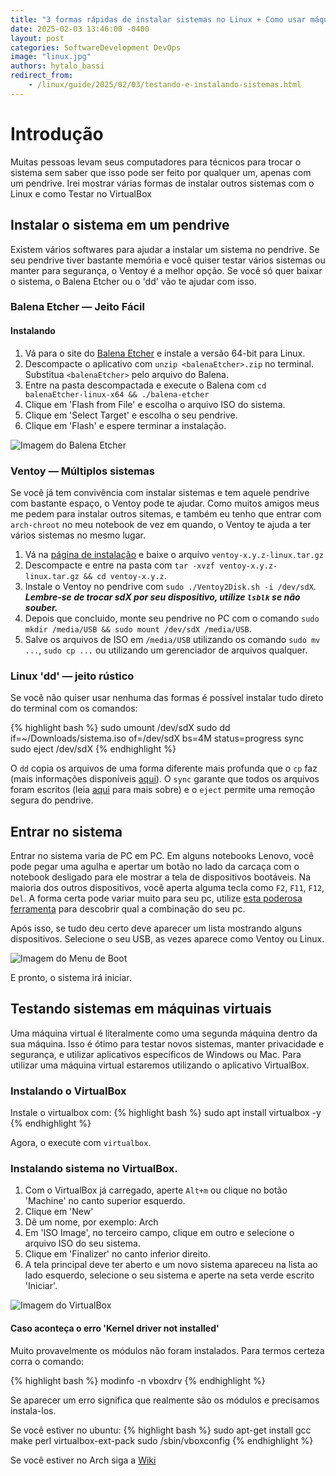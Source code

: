 ```yaml
---
title: "3 formas rápidas de instalar sistemas no Linux + Como usar máquinas virtuais"
date: 2025-02-03 13:46:00 -0400
layout: post
categories: SoftwareDevelopment DevOps
image: "linux.jpg"
authors: hytalo_bassi
redirect_from:
    - /linux/guide/2025/02/03/testando-e-instalando-sistemas.html
---
```


# Introdução

Muitas pessoas levam seus computadores para técnicos para trocar o sistema sem saber que isso pode ser feito por qualquer um, apenas com um pendrive. Irei mostrar várias formas de instalar outros sistemas com o Linux e como Testar no VirtualBox

## Instalar o sistema em um pendrive

Existem vários softwares para ajudar a instalar um sistema no pendrive. Se seu pendrive tiver bastante memória e você quiser testar vários sistemas ou manter para segurança, o Ventoy é a melhor opção. Se você só quer baixar o sistema, o Balena Etcher ou o 'dd' vão te ajudar com isso.

### Balena Etcher — Jeito Fácil

#### Instalando

1. Vá para o site do [Balena Etcher](https://etcher.balena.io/#download-etcher) e instale a versão 64-bit para Linux.
2. Descompacte o aplicativo com `unzip <balenaEtcher>.zip` no terminal. Substitua `<balenaEtcher>` pelo arquivo do Balena.
3. Entre na pasta descompactada e execute o Balena com `cd balenaEtcher-linux-x64 && ./balena-etcher`
4. Clique em 'Flash from File' e escolha o arquivo ISO do sistema.
5. Clique em 'Select Target' e escolha o seu pendrive.
6. Clique em 'Flash' e espere terminar a instalação.

![Imagem do Balena Etcher](https://b1501109.smushcdn.com/1501109/wp-content/uploads/sites/7/2023/02/Balena-Etcher.png?lossy=1&strip=1&webp=1)

### Ventoy — Múltiplos sistemas

Se você já tem convivência com instalar sistemas e tem aquele pendrive com bastante espaço, o Ventoy pode te ajudar. Como muitos amigos meus me pedem para instalar outros sitemas, e também eu tenho que entrar com `arch-chroot` no meu notebook de vez em quando, o Ventoy te ajuda a ter vários sistemas no mesmo lugar.

1. Vá na [página de instalação](https://github.com/ventoy/Ventoy/releases) e baixe o arquivo `ventoy-x.y.z-linux.tar.gz`
2. Descompacte e entre na pasta com `tar -xvzf ventoy-x.y.z-linux.tar.gz && cd ventoy-x.y.z`.
3. Instale o Ventoy no pendrive com `sudo ./Ventoy2Disk.sh -i /dev/sdX`. ***Lembre-se de trocar sdX por seu dispositivo, utilize `lsblk` se não souber.***
4. Depois que concluido, monte seu pendrive no PC com o comando `sudo mkdir /media/USB && sudo mount /dev/sdX /media/USB`.
5. Salve os arquivos de ISO em `/media/USB` utilizando os comando `sudo mv ...`, `sudo cp ...` ou utilizando um gerenciador de arquivos qualquer.

### Linux 'dd' — jeito rústico

Se você não quiser usar nenhuma das formas é possível instalar tudo direto do terminal com os comandos:

{% highlight bash %}
sudo umount /dev/sdX
sudo dd if=~/Downloads/sistema.iso of=/dev/sdX bs=4M status=progress
sync
sudo eject /dev/sdX
{% endhighlight %}

O `dd` copia os arquivos de uma forma diferente mais profunda que o `cp` faz (mais informações disponíveis [aqui](https://en.wikipedia.org/wiki/Dd_(Unix))). O `sync` garante que todos os arquivos foram escritos (leia [aqui](https://unix.stackexchange.com/questions/706359/when-and-why-should-i-sync-a-file-in-linux) para mais sobre) e o `eject` permite uma remoção segura do pendrive.


## <a name="bootloader"></a>Entrar no sistema

Entrar no sistema varia de PC em PC. Em alguns notebooks Lenovo, você pode pegar uma agulha e apertar um botão no lado da carcaça com o notebook desligado para ele mostrar a tela de dispositivos bootáveis. Na maioria dos outros dispositivos, você aperta alguma tecla como `F2`, `F11`, `F12`, `Del`. A forma certa pode variar muito para seu pc, utilize [esta poderosa ferramenta](https://www.google.com/search?q=Como+entrar+no+boot+do+computador+%3Cmeu+computador+da+nasa%3E) para descobrir qual a combinação do seu pc.

Após isso, se tudo deu certo deve aparecer um lista mostrando alguns dispositivos. Selecione o seu USB, as vezes aparece como Ventoy ou Linux.

![Imagem do Menu de Boot](https://4ddig.tenorshare.com/br/images/win-data-recovery/15-toshiba-boot-menu.jpg?w=596&h=320)


E pronto, o sistema irá iniciar.

## Testando sistemas em máquinas virtuais

Uma máquina virtual é literalmente como uma segunda máquina dentro da sua máquina. Isso é ótimo para testar novos sistemas, manter privacidade e segurança, e utilizar aplicativos específicos de Windows ou Mac. Para utilizar uma máquina virtual estaremos utilizando o aplicativo VirtualBox.

### Instalando o VirtualBox

Instale o virtualbox com:
{% highlight bash %}
sudo apt install virtualbox -y
{% endhighlight %}

Agora, o execute com `virtualbox`.

### Instalando sistema no VirtualBox.

1. Com o VirtualBox já carregado, aperte `Alt+m` ou clique no botão 'Machine' no canto superior esquerdo.
2. Clique em 'New'
3. Dê um nome, por exemplo: Arch
4. Em 'ISO Image', no terceiro campo, clique em outro e selecione o arquivo ISO do seu sistema.
5. Clique em 'Finalizer' no canto inferior direito.
6. A tela principal deve ter aberto e um novo sistema apareceu na lista ao lado esquerdo, selecione o seu sistema e aperte na seta verde escrito 'Iniciar'.

![Imagem do VirtualBox](https://news-cdn.softpedia.com/images/news2/virtualbox-6-0-officially-released-with-major-new-features-here-s-what-s-new-524331-3.jpg)

#### Caso aconteça o erro 'Kernel driver not installed'

Muito provavelmente os módulos não foram instalados. Para termos certeza corra o comando:

{% highlight bash %}
modinfo -n vboxdrv
{% endhighlight %}

Se aparecer um erro significa que realmente são os módulos e precisamos instala-los.

Se você estiver no ubuntu:
{% highlight bash %}
sudo apt-get install gcc make perl virtualbox-ext-pack
sudo /sbin/vboxconfig
{% endhighlight %}

Se você estiver no Arch siga a [Wiki](https://wiki.archlinux.org/title/VirtualBox)
